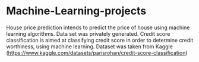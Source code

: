 # Machine-Learning-projects
House price prediction intends to predict the price of house using machine learning algorithms. Data set was privately generated.
Credit score classification is aimed at classifying credit score in order to determine credit worthiness, using machine learning. Dataset was taken from Kaggle (https://www.kaggle.com/datasets/parisrohan/credit-score-classification)

